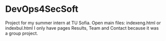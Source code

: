 # DevOps4SecSoft
Project for my summer intern at TU Sofia.
Open main files: indexeng.html or indexbul.html
I only have pages Results, Team and Contact because it was a group project.
